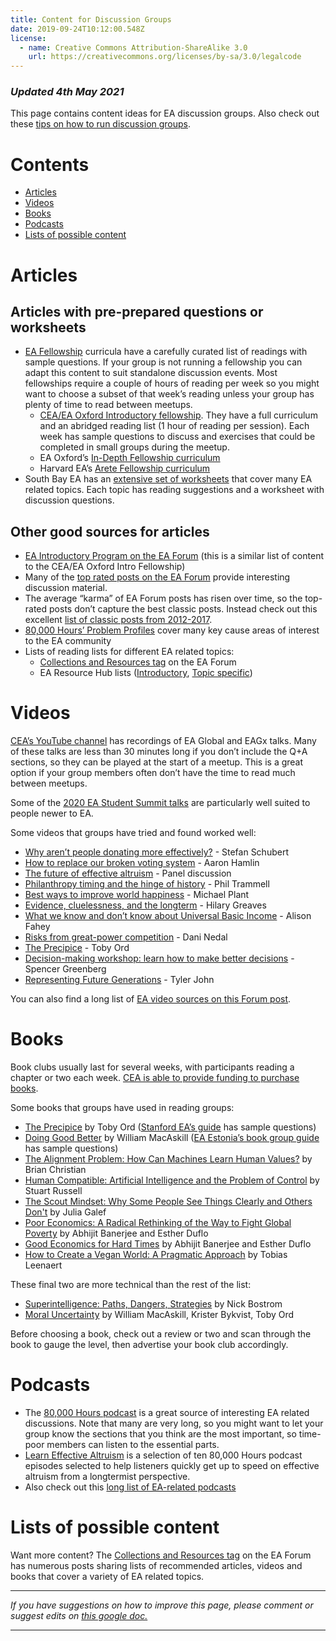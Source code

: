 ```yaml
---
title: Content for Discussion Groups
date: 2019-09-24T10:12:00.548Z
license:
  - name: Creative Commons Attribution-ShareAlike 3.0
    url: https://creativecommons.org/licenses/by-sa/3.0/legalcode
---
```

### _Updated 4th May 2021_

This page contains content ideas for EA discussion groups. Also check out these <a href="https://resources.eahub.org/events/articles/discussion-tips/">tips on how to run discussion groups</a>.


# Contents

* <a href="#articles">Articles</a>
* <a href="#videos">Videos</a>
* <a href="#books">Books</a>
* <a href="#podcasts">Podcasts</a>
*  <a href="#lists">Lists of possible content</a>




<a name="articles"></a>

# Articles

## Articles with pre-prepared questions or worksheets
* <a target="_blank" href="https://resources.eahub.org/events/fellowships/">EA Fellowship</a> curricula have a carefully curated list of readings with sample questions. If your group is not running a fellowship you can adapt this content to suit standalone discussion events. Most fellowships require a couple of hours of reading per week so you might want to choose a subset of that week’s reading unless your group has plenty of time to read between meetups. 
   * <a target="_blank" href="https://drive.google.com/drive/u/0/folders/15HJdBYFyeyG9yVbJ_QDvm811A9IHnC4Y">CEA/EA Oxford Introductory fellowship</a>. They have a full curriculum and an abridged reading list (1 hour of reading per session). Each week has sample questions to discuss and exercises that could be completed in small groups during the meetup. 
   * EA Oxford’s  <a target="_blank" href="https://eaoxford.com/indepthresources">In-Depth Fellowship curriculum</a>
   * Harvard EA’s <a target="_blank" href="https://docs.google.com/document/d/115EmISC1o4saiY9Cc-W1kRF4mtm1KOusA4B7dhzZujs/edit">Arete Fellowship curriculum</a>
* South Bay EA has an <a target="_blank" href="https://drive.google.com/drive/u/0/folders/1qhY_hcD06LLtuc_aaW4SqWml6EnReUnp">extensive set of worksheets</a> that cover many EA related topics. Each topic has reading suggestions and a worksheet with discussion questions.


## Other good sources for articles
* <a target="_blank" href="https://forum.effectivealtruism.org/s/YCa8BRQoxKbmf5CJb">EA Introductory Program on the EA Forum</a> (this is a similar list of content to the CEA/EA Oxford Intro Fellowship)
* Many of the <a target="_blank" href="https://forum.effectivealtruism.org/allPosts?timeframe=allTime&sortedBy=top&karmaThreshold=-1000">top rated posts on the EA Forum</a> provide interesting discussion material.
* The average “karma” of EA Forum posts has risen over time, so the top-rated posts don’t capture the best classic posts. Instead check out this excellent  <a target="_blank" href="https://forum.effectivealtruism.org/posts/XXAjiLpHsL8PXwovf/collection-of-good-2012-2017-ea-forum-posts-1">list of classic posts from 2012-2017</a>. 
*  <a target="_blank" href="https://80000hours.org/problem-profiles/"> 80,000 Hours’ Problem Profiles</a> cover many key cause areas of interest to the EA community 
* Lists of reading lists for different EA related topics:
   *  <a target="_blank" href="https://forum.effectivealtruism.org/tag/collections-and-resources">Collections and Resources tag</a> on the EA Forum
   * EA Resource Hub lists (<a target="_blank" href="https://resources.eahub.org/learn/about-ea/">Introductory</a>, <a target="_blank" href="https://resources.eahub.org/learn/reading-lists/">Topic specific</a>)
 

# Videos


<a target="_blank" href="https://www.youtube.com/channel/UCEfASxwPxzsHlG5Rf1-4K9w">CEA’s YouTube channel</a> has recordings of EA Global and EAGx talks. Many of these talks are less than 30 minutes long if you don’t include the Q+A sections, so they can be played at the start of a meetup. This is a great option if your group members often don’t have the time to read much between meetups. 


Some of the <a target="_blank" href="https://www.youtube.com/playlist?list=PLwp9xeoX5p8OoBBqv8t7JhVcgbjtXq3f7">2020 EA Student Summit talks</a> are particularly well suited to people newer to EA.

Some videos that groups have tried and found worked well:

* <a target="_blank" href="https://www.youtube.com/watch?v=QyvzbW0XKmY">Why aren’t people donating more effectively?</a> - Stefan Schubert
* <a target="_blank" href="https://www.youtube.com/watch?v=F8dw_Raprg8">How to replace our broken voting system</a> - Aaron Hamlin
* <a target="_blank" href="https://www.youtube.com/watch?v=7O9Iuk6DbhE">The future of effective altruism</a> - Panel discussion
* <a target="_blank" href="https://www.youtube.com/watch?v=AddUn9BFFkA">Philanthropy timing and the hinge of history</a> - Phil Trammell
* <a target="_blank" href="https://www.youtube.com/watch?v=qeUOHOCFteM">Best ways to improve world happiness</a> - Michael Plant
* <a target="_blank" href="https://www.youtube.com/watch?v=fySZIYi2goY">Evidence, cluelessness, and the longterm</a> - Hilary Greaves
* <a target="_blank" href="https://www.youtube.com/watch?v=TZlk55GUYkY">What we know and don’t know about Universal Basic Income</a> - Alison Fahey
* <a target="_blank" href="https://www.youtube.com/watch?v=OGasSHoFhO8">Risks from great-power competition</a> - Dani Nedal
* <a target="_blank" href="https://www.youtube.com/watch?v=CrMIEz_mSJM">The Precipice</a> - Toby Ord
* <a target="_blank" href="https://www.youtube.com/watch?v=bXJ6U13SSmA">Decision-making workshop: learn how to make better decisions</a> -  Spencer Greenberg 
* <a target="_blank" href="https://www.youtube.com/watch?v=095kFEA-jpE">Representing Future Generations</a> - Tyler John


You can also find a long list of  <a target="_blank" href="https://forum.effectivealtruism.org/posts/jNye4h2wmsxfmWcKE/where-to-find-ea-related-videos">EA video sources on this Forum post</a>. 



# Books
<a name="books"></a>

Book clubs usually last for several weeks, with participants reading a chapter or two each week. <a target="_blank" href="https://www.centreforeffectivealtruism.org/group-support-funding/">CEA is able to provide funding to purchase books</a>.

Some books that groups have used in reading groups:

* <a target="_blank" href="https://www.amazon.com/Precipice-Existential-Risk-Future-Humanity/dp/031648492X">The Precipice</a> by Toby Ord (<a target="_blank" href="https://drive.google.com/drive/u/0/folders/1tHbkLUCqCeYe78e2Uof3MQ2z7t6zRK1D">Stanford EA’s guide</a> has sample questions)
* <a target="_blank" href="https://www.amazon.com/Doing-Good-Better-Effective-Altruism/dp/1592409660">Doing Good Better</a> by William MacAskill (<a target="_blank" href="https://forum.effectivealtruism.org/posts/rqmuTjmknnQE2oaPS/reading-group-guide-for-ea-groups">EA Estonia’s book group guide</a> has sample questions)
* <a target="_blank" href="https://www.amazon.com/Alignment-Problem-Machines-Learn-Values-ebook/dp/B08FPXV114">The Alignment Problem: How Can Machines Learn Human Values?</a> by Brian Christian
* <a target="_blank" href="https://www.amazon.com/Human-Compatible-Artificial-Intelligence-Problem/dp/0525558632/">Human Compatible: Artificial Intelligence and the Problem of Control</a> by Stuart Russell
* <a target="_blank" href="https://www.amazon.com/Scout-Mindset-Perils-Defensive-Thinking/dp/0735217556">The Scout Mindset: Why Some People See Things Clearly and Others Don't</a> by Julia Galef
* <a target="_blank" href="https://www.amazon.com/Poor-Economics-Radical-Rethinking-Poverty/dp/1610390938">Poor Economics: A Radical Rethinking of the Way to Fight Global Poverty</a> by Abhijit Banerjee and Esther Duflo
* <a target="_blank" href="https://www.amazon.com/Good-Economics-Times-Abhijit-Banerjee/dp/1610399501">Good Economics for Hard Times</a> by Abhijit Banerjee and Esther Duflo
* <a target="_blank" href="https://www.amazon.com/How-Create-Vegan-World-Pragmatic/dp/1590565703">How to Create a Vegan World: A Pragmatic Approach</a> by Tobias Leenaert



These final two are more technical than the rest of the list: 

* <a target="_blank" href="https://www.amazon.com/Superintelligence-Dangers-Strategies-Nick-Bostrom/dp/0198739834">Superintelligence: Paths, Dangers, Strategies</a> by Nick Bostrom
* <a target="_blank" href="https://www.amazon.com/Moral-Uncertainty-William-MacAskill/dp/0198722273">Moral Uncertainty</a> by William MacAskill, Krister Bykvist, Toby Ord

Before choosing a book, check out a review or two and scan through the book to gauge the level, then advertise your book club accordingly.


# Podcasts
<a name="podcasts"></a>

* The <a target="_blank" href="https://80000hours.org/podcast/">80,000 Hours podcast</a> is a great source of interesting EA related discussions. Note that many are very long, so you might want to let your group know the sections that you think are the most important, so time-poor members can listen to the essential parts. 
* <a target="_blank" href="https://80000hours.org/podcast/effective-altruism-an-introduction/"> Learn Effective Altruism</a> is a selection of ten 80,000 Hours podcast episodes selected to help listeners quickly get up to speed on effective altruism from a longtermist perspective.
* Also check out this  <a target="_blank" href="https://forum.effectivealtruism.org/posts/B68gjjhZccGtWDuDh/a-list-of-ea-related-podcasts">long list of EA-related podcasts</a>



<a name="lists"></a>
# Lists of possible content

Want more content? The <a target="_blank" href="https://forum.effectivealtruism.org/tag/collections-and-resources">Collections and Resources tag</a> on the EA Forum has numerous posts sharing lists of recommended articles, videos and books that cover a variety of EA related topics. 

<hr>

_If you have suggestions on how to improve this page, please comment or suggest edits on_ <a target="_blank" href="https://docs.google.com/document/d/1bbpz3L02pSyW4qwyWR2gDc6a7jRapVeSfMuCJBEGO2s/edit">_this google doc._</a>

<hr>

